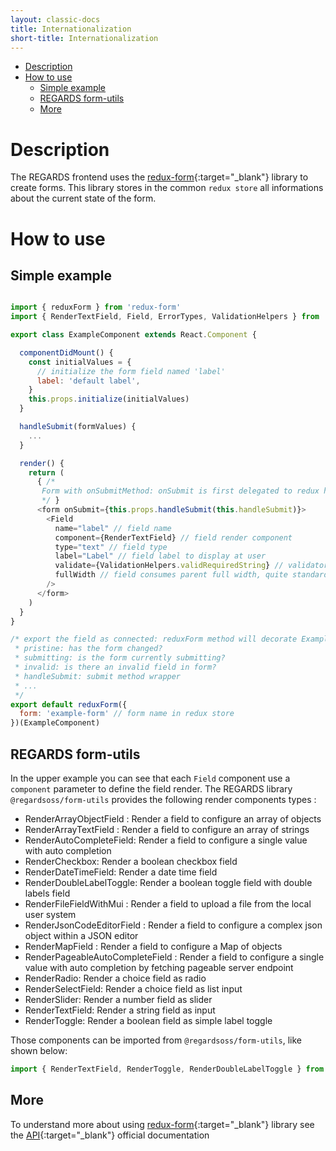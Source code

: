 ```yaml
---
layout: classic-docs
title: Internationalization
short-title: Internationalization
---
```


<!-- START doctoc generated TOC please keep comment here to allow auto update -->
<!-- DON'T EDIT THIS SECTION, INSTEAD RE-RUN doctoc TO UPDATE -->


- [Description](#description)
- [How to use](#how-to-use)
  - [Simple example](#simple-example)
  - [REGARDS form-utils](#regards-form-utils)
  - [More](#more)

<!-- END doctoc generated TOC please keep comment here to allow auto update -->

# Description

The REGARDS frontend uses the [redux-form](https://redux-form.com/6.8.0/){:target="_blank"} library to create forms.
This library stores in the common `redux store` all informations about the current state of the form.

# How to use

## Simple example

```javascript

import { reduxForm } from 'redux-form'
import { RenderTextField, Field, ErrorTypes, ValidationHelpers } from '@regardsoss/form-utils'

export class ExampleComponent extends React.Component {

  componentDidMount() {
    const initialValues = {
      // initialize the form field named 'label'
      label: 'default label',
    }
    this.props.initialize(initialValues)
  }

  handleSubmit(formValues) {
    ...
  }

  render() {
    return (
      { /* 
       Form with onSubmitMethod: onSubmit is first delegated to redux handleSubmit method that calls this.handleSubmit after execution. That mechanism allows Redux forms to compute mulitple state variable (pristine, invalid, submitting...)
       */ }
      <form onSubmit={this.props.handleSubmit(this.handleSubmit)}> 
        <Field
          name="label" // field name
          component={RenderTextField} // field render component
          type="text" // field type
          label="Label" // field label to display at user
          validate={ValidationHelpers.validRequiredString} // validator: computes if the field value is valid
          fullWidth // field consumes parent full width, quite standard in REGARDS frontend
        />
      </form>
    )
  }
}

/* export the field as connected: reduxForm method will decorate ExampleComponent to add many properties like:
 * pristine: has the form changed?
 * submitting: is the form currently submitting?
 * invalid: is there an invalid field in form?
 * handleSubmit: submit method wrapper
 * ...
 */ 
export default reduxForm({
  form: 'example-form' // form name in redux store
})(ExampleComponent)

```

## REGARDS form-utils

In the upper example you can see that each `Field` component use a `component` parameter to define the field render. The REGARDS
library  `@regardsoss/form-utils` provides the following render components types :

- RenderArrayObjectField : Render a field to configure an array of objects
- RenderArrayTextField : Render a field to configure an array of strings
- RenderAutoCompleteField: Render a field to configure a single value with auto completion
- RenderCheckbox: Render a boolean checkbox field
- RenderDateTimeField: Render a date time field
- RenderDoubleLabelToggle: Render a boolean toggle field with double labels field
- RenderFileFieldWithMui : Render a field to upload a file from the local user system
- RenderJsonCodeEditorField : Render a  field to configure a complex json object within a JSON editor
- RenderMapField : Render a field to configure a Map of objects
- RenderPageableAutoCompleteField : Render a field to configure a single value with auto completion by fetching pageable server endpoint
- RenderRadio: Render a choice field as radio
- RenderSelectField: Render a choice field as list input
- RenderSlider: Render a number field as slider
- RenderTextField: Render a string field as input
- RenderToggle: Render a boolean field as simple label toggle


Those components can be imported from `@regardsoss/form-utils`, like shown below: 

```javascript
import { RenderTextField, RenderToggle, RenderDoubleLabelToggle } from `@regardsoss/form-utils`
```

## More

To understand more about using [redux-form](https://redux-form.com/6.8.0/){:target="_blank"} library see the [API](https://redux-form.com/6.8.0/docs/api/){:target="_blank"} official documentation 
